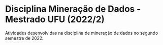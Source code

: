 # Disciplina Mineração de Dados - Mestrado UFU (2022/2)
Atividades desenvolvidas na disciplina de mineração de dados no segundo semestre de 2022.
